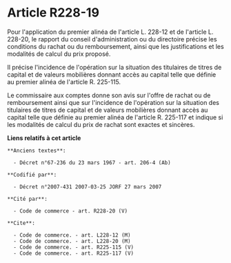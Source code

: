 # Article R228-19

Pour l'application du premier alinéa de l'article L. 228-12 et de l'article L. 228-20, le rapport du conseil d'administration
ou du directoire précise les conditions du rachat ou du remboursement, ainsi que les justifications et les modalités de
calcul du prix proposé.

Il précise l'incidence de l'opération sur la situation des titulaires de titres de capital et de valeurs mobilières donnant
accès au capital telle que définie au premier alinéa de l'article R. 225-115.

Le commissaire aux comptes donne son avis sur l'offre de rachat ou de remboursement ainsi que sur l'incidence de l'opération
sur la situation des titulaires de titres de capital et de valeurs mobilières donnant accès au capital telle que définie au
premier alinéa de l'article R. 225-117 et indique si les modalités de calcul du prix de rachat sont exactes et sincères.

**Liens relatifs à cet article**

	**Anciens textes**:

	  - Décret n°67-236 du 23 mars 1967 - art. 206-4 (Ab)

	**Codifié par**:

	  - Décret n°2007-431 2007-03-25 JORF 27 mars 2007

	**Cité par**:

	  - Code de commerce - art. R228-20 (V)

	**Cite**:

	  - Code de commerce. - art. L228-12 (M)
	  - Code de commerce. - art. L228-20 (M)
	  - Code de commerce. - art. R225-115 (V)
	  - Code de commerce. - art. R225-117 (V)
